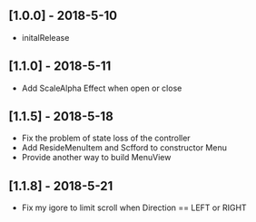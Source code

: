 ## [1.0.0] - 2018-5-10

* initalRelease

## [1.1.0] - 2018-5-11

* Add ScaleAlpha Effect when open or close

## [1.1.5] - 2018-5-18
* Fix the problem of state loss of the controller
* Add ResideMenuItem and Scfford to constructor Menu
* Provide another way to build MenuView

## [1.1.8] - 2018-5-21
* Fix my igore to limit scroll when Direction == LEFT or RIGHT